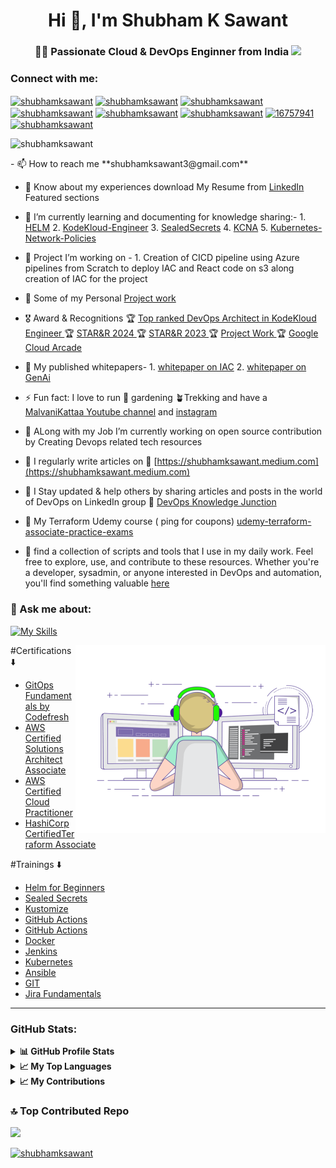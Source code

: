 <h1 align="center">Hi 👋, I'm Shubham K Sawant</h1>
<h3 align="center"> 🧑‍💻 Passionate Cloud & DevOps Enginner from India <img src="https://media.giphy.com/media/WUlplcMpOCEmTGBtBW/giphy.gif" width="30"></h3>  

<h3 align="left">Connect with me:</h3>
<p align="left">
<a href="https://linkedin.com/in/shubhamsawant" target="blank"><img align="center" src="https://raw.githubusercontent.com/rahuldkjain/github-profile-readme-generator/master/src/images/icons/Social/linked-in-alt.svg" alt="shubhamksawant" height="30" width="40" /></a>
<a href="https://www.hackerrank.com/shubhamksawant" target="blank"><img align="center" src="https://raw.githubusercontent.com/rahuldkjain/github-profile-readme-generator/master/src/images/icons/Social/hackerrank.svg" alt="shubhamksawant" height="30" width="40" /></a>
<a href="https://www.leetcode.com/shubhamksawant" target="blank"><img align="center" src="https://raw.githubusercontent.com/rahuldkjain/github-profile-readme-generator/master/src/images/icons/Social/leet-code.svg" alt="shubhamksawant" height="30" width="40" /></a>
<a href="https://dev.to/shubhamksawant" target="blank"><img align="center" src="https://raw.githubusercontent.com/rahuldkjain/github-profile-readme-generator/master/src/images/icons/Social/devto.svg" alt="shubhamksawant" height="30" width="40" /></a>
<a href="https://hashnode.com/@shubhamksawant" target="blank"><img align="center" src="https://raw.githubusercontent.com/rahuldkjain/github-profile-readme-generator/master/src/images/icons/Social/hashnode.svg" alt="shubhamksawant" height="30" width="40" /></a>
<a href="https://auth.geeksforgeeks.org/user/shubhamksawant" target="blank"><img align="center" src="https://raw.githubusercontent.com/rahuldkjain/github-profile-readme-generator/master/src/images/icons/Social/geeks-for-geeks.svg" alt="shubhamksawant" height="30" width="40" /></a>
<a href="https://stackoverflow.com/users/16757941" target="blank"><img align="center" src="https://raw.githubusercontent.com/rahuldkjain/github-profile-readme-generator/master/src/images/icons/Social/stack-overflow.svg" alt="16757941" height="30" width="40" /></a>
<a href="https://medium.com/@shubhamksawant" target="blank"><img align="center" src="https://raw.githubusercontent.com/rahuldkjain/github-profile-readme-generator/master/src/images/icons/Social/medium.svg" alt="shubhamksawant" height="30" width="40" /></a>
</p>
<p align="left"> <img src="https://komarev.com/ghpvc/?username=shubhamksawant&label=Profile%20views&color=0e75b6&style=flat" alt="shubhamksawant" /> </p>
- 📫 How to reach me **shubhamksawant3@gmail.com**

- 📄 Know about my experiences download My Resume from [LinkedIn](https://www.linkedin.com/in/shubhamsawant) Featured sections

- 🌱 I’m currently learning and documenting for knowledge sharing:-
                              1.  [HELM](https://github.com/shubhamksawant/helm)
                              2.  [KodeKloud-Engineer](https://github.com/shubhamksawant/KodeKloud-Engineer)
                              3.  [SealedSecrets](https://github.com/shubhamksawant/SealedSecrets)
                              4.  [KCNA](https://github.com/shubhamksawant/KCNA)
                              5.  [Kubernetes-Network-Policies](https://github.com/shubhamksawant/Kubernetes-Network-Policies)
- 🌱 Project I’m working on -   1. Creation of CICD pipeline using Azure pipelines from Scratch to deploy IAC and React code on s3 along creation of IAC for the project
- 🌱 Some of my Personal [Project work](https://github.com/shubhamksawant/My_Projects)
- 🎖️ Award & Recognitions 🏆 [ Top ranked DevOps Architect in KodeKloud Engineer ](https://www.linkedin.com/feed/update/urn:li:activity:7259427837714055170/) 🏆 [ STAR&R 2024 ](https://www.linkedin.com/feed/update/urn:li:activity:7215957784813522944/) 🏆 [ STAR&R 2023 ](https://www.linkedin.com/feed/update/urn:li:activity:7071372491671183360/) 🏆 [ Project Work ](https://www.linkedin.com/feed/update/urn:li:activity:7128275056299753472/) 🏆 [ Google Cloud Arcade ](https://www.linkedin.com/feed/update/urn:li:activity:7176480910949715968/?updateEntityUrn=urn%3Ali%3Afs_feedUpdate%3A%28V2%2Curn%3Ali%3Aactivity%3A7176480910949715968%29) 
  
- 📄 My published whitepapers- 1. [ whitepaper on IAC](https://www.linkedin.com/feed/update/urn:li:activity:7140943531661078528/)
                                2. [ whitepaper on GenAi ](https://www.linkedin.com/feed/update/urn:li:activity:7254025607238328320/)

- ⚡ Fun fact: I love to run 🏃 gardening 🪴Trekking and have a [ MalvaniKattaa Youtube channel](https://www.youtube.com/channel/UC1L15SnJnUFAz9hX1xZG_bQ) and  [instagram](https://www.instagram.com/malvanikattaa/)

- 🔭 ALong with my Job I’m currently working on open source contribution by Creating Devops related tech resources
  
- 🚩 I regularly write articles on 📝 [https://shubhamksawant.medium.com](https://shubhamksawant.medium.com)
  
- 🚩 I Stay updated & help others by sharing articles and posts in the world of DevOps on LinkedIn group 🤝 [DevOps Knowledge Junction](https://www.linkedin.com/groups/9501755)
  
- 🚩 My Terraform Udemy course ( ping for coupons) [udemy-terraform-associate-practice-exams](https://www.udemy.com/course/terraform-associate-practice-exams/?referralCode=638E4FD4F87C76A4CEE8)
  
- 🚩 find a collection of scripts and tools that I use in my daily work. Feel free to explore, use, and contribute to these resources. Whether you're a developer, sysadmin, or anyone interested in DevOps and automation, you'll find something valuable [here](https://github.com/shubhamksawant/DevOps-Knowledge-Junction)

<h3 align="left">💬 Ask me about:</h3>

[![My Skills](https://skillicons.dev/icons?i=aws,azure,terraform,docker,kubernetes,ansible,github,git,githubactions,jenkins,linux,windows,powershell,py,mysql,postgres,redis,grafana,prometheus,nginx,npm,react,vscode&theme=light)](https://skillicons.dev)

  <img align="right" alt="Coding" width="400" src="https://raw.githubusercontent.com/devSouvik/devSouvik/master/gif3.gif">


#Certifications :arrow_down:

- [GitOps Fundamentals by Codefresh ](https://www.credly.com/badges/5a5cc1f6-242c-4de4-bf38-1629644a337f/public_url)
- [AWS Certified Solutions Architect Associate](https://www.credly.com/badges/5ed3ca1e-8aae-45dc-ae4a-a869bf5511c2/public_url)
- [AWS Certified Cloud Practitioner](https://www.credly.com/badges/85739477-d954-4085-9c70-108053b26f2a/public_url)
- [HashiCorp CertifiedTerraform Associate](https://www.credly.com/badges/1abbe542-49e4-4107-97fb-d8d77af216cf/public_url)

#Trainings :arrow_down:

- [Helm for Beginners](https://learn.kodekloud.com/user/certificate/aa89d43c-6347-430d-b6fd-d69178ea6582)
- [Sealed Secrets](https://learn.kodekloud.com/user/certificate/8a63317e-543c-4bc4-a5ef-e14f143fb4f9)
- [Kustomize](https://learn.kodekloud.com/user/certificate/838FE09489-2D11E3716C9A-8389ADA709)
- [GitHub Actions](https://learn.kodekloud.com/user/certificate/838FE09489-2ED36FF7EB44-8389ADA709)
- [GitHub Actions](https://kodekloud.com/certificate-verification/838FE09489-2ED36FF7EB44-8389ADA709/)
- [Docker](https://kodekloud.com/certificate-verification/838FE09489-8389E9C92D-8389ADA709/)
- [Jenkins](https://kodekloud.com/certificate-verification/838FE09489-2D0668DFDDC0-8389ADA709/) 
- [Kubernetes](https://kodekloud.com/certificate-verification/838FE09489-8389E9EF0C-8389ADA709/) 
- [Ansible](https://kodekloud.com/certificate-verification/838FE09489-8389DB6F54-8389ADA709/) 
- [GIT](https://kodekloud.com/certificate-verification/838FE09489-8389DAADF9-8389ADA709/)
- [Jira Fundamentals](https://university.atlassian.com/student/award/mpybNu8m1H9pVa65mMKBWP3k)


---

<h3>GitHub Stats:</h3>

<details>
<summary><b>📊 GitHub Profile Stats</b></summary>
<p align="left"> <img src="https://github-readme-stats.vercel.app/api?username=shubhamksawant&show_icons=true&locale=en" alt="shubhamksawant" />
</details>
<details>
  <summary><b>📈 My Top Languages</b></summary>

<p><img align="left" src="http://github-profile-summary-cards.vercel.app/api/cards/repos-per-language?username=shubhamksawant&theme=aura" alt="shubhamksawant" 
  <p><img align="center" src="http://github-profile-summary-cards.vercel.app/api/cards/most-commit-language?username=shubhamksawant&theme=aura" alt="shubhamksawant" /></p>
</details> 

  </details>
    <details>
  <summary><b>📈 My Contributions</b></summary>
   
<p>&nbsp;<img align="center" src="http://github-profile-summary-cards.vercel.app/api/cards/profile-details?username=shubhamksawant&theme=great_gatsby" alt="shubhamksawant" /></p>
 

</details>


### 🔝 Top Contributed Repo
![](https://github-contributor-stats.vercel.app/api?username=shubhamksawant&limit=5&theme=flat&combine_all_yearly_contributions=true)

<p align="left"> <a href="https://github.com/ryo-ma/github-profile-trophy"><img src="https://github-profile-trophy.vercel.app/?username=shubhamksawant" alt="shubhamksawant" /></a> </p>

